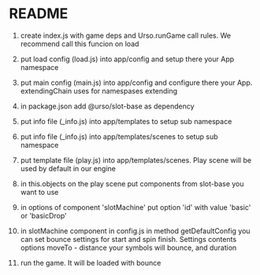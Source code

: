 # README #

1) create index.js with game deps and Urso.runGame call rules. We recommend call this funcion on load

2) put load config (load.js) into app/config and setup there your App namespace

3) put main config (main.js) into app/config and configure there your App. extendingChain uses for namespases extending

4) in package.json add @urso/slot-base as dependency

5) put info file (_info.js) into app/templates to setup sub namespace

6) put info file (_info.js) into app/templates/scenes to setup sub namespace

7) put template file (play.js) into app/templates/scenes. Play scene will be used by default in our engine

8) in this.objects on the play scene put components from slot-base you want to use

9) in options of component 'slotMachine' put option 'id' with value 'basic' or 'basicDrop'

10) in slotMachine component in config.js in method getDefaultConfig you can set bounce settings for start and spin finish.
Settings contents options moveTo - distance your symbols will bounce, and duration 

11) run the game. It will be loaded with bounce
